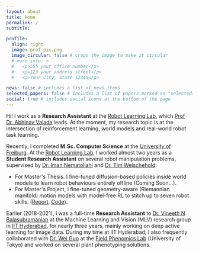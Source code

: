 ```yaml
---
layout: about
title: Home
permalink: /
subtitle:

profile:
  align: right
  image: prof_pic.png
  image_circular: false # crops the image to make it circular
  # more_info: >
  #   <p>555 your office number</p>
  #   <p>123 your address street</p>
  #   <p>Your City, State 12345</p>

news: false # includes a list of news items
selected_papers: false # includes a list of papers marked as "selected={true}"
social: true # includes social icons at the bottom of the page
---
```


Hi! I work as a **Research Assistant** at the [Robot Learning Lab](https://rl.uni-freiburg.de/), which [Prof Dr. Abhinav Valada](https://rl.uni-freiburg.de/people/valada) leads. At the moment, my research topic is at the intersection of reinforcement learning, world models and real-world robot task learning.  


Recently, I completed **M.Sc. Computer Science** at the [University of Freiburg](http://www.informatik.uni-freiburg.de/studies/furtherinformation/concentrationCTS?set_language=en). At the [Robot Learning Lab](https://rl.uni-freiburg.de/), I worked almost two years as a **Student Research Assistant** on several robot manipulation problems, supervised by [Dr. Iman Nematollahi](https://www.imanema.com/) and [Dr. Tim Welschehold](https://rl.uni-freiburg.de/people/welschehold):
  - For Master's Thesis. I fine-tuned diffusion-based policies inside world models to learn robot behaviours entirely offline (Coming Soon...).
  - For Master's Project, I fine-tuned geometry-aware (Riemannian manifold) motion models with model-free RL to stitch up to seven robot skills.
([Report](https://akshaychandra.com/assets/pdf/masterproject-report.pdf), [Code](https://github.com/acl21/sac_n_gmm)).


Earlier (2018-2021), I was a full-time **Research Assistant** to [Dr. Vineeth N Balasubramanian](https://www.iith.ac.in/~vineethnb/) at the Machine Learning and Vision (MLV) research group in [IIT Hyderabad](https://cse.iith.ac.in/), for nearly three years, mainly working on deep active learning for image data. During my time at IIT Hyderabad, I also frequently collaborated with [Dr. Wei Guo](https://scholar.google.co.jp/citations?user=pnMyJLEAAAAJ&hl=zh-CN) at the [Field Phenomics Lab](http://park.itc.u-tokyo.ac.jp/Field-Phenomics/ninolab/index.html) (University of Tokyo) and worked on several plant phenotyping solutions.
